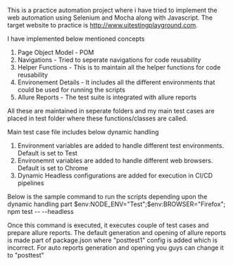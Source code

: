 This is a practice automation project where i have tried to implement the web automation using Selenium and Mocha along with Javascript. The target website to practice is http://www.uitestingplayground.com.

I have implemented below mentioned concepts
1. Page Object Model - POM
2. Navigations - Tried to seperate navigations for code reusability
3. Helper Functions - This is to maintain all the helper functions for code reusability
4. Environement Details - It includes all the different environments that could be used for running the scripts
5. Allure Reports - The test suite is integrated with allure reports

All these are maintained in seperate folders and my main test cases are placed in test folder where these functions/classes are called.

Main test case file includes below dynamic handling
1. Environment variables are added to handle different test environments. Default is set to Test
2. Environemnt variables are added to handle different web browsers. Default is set to Chrome
3. Dynamic Headless configurations are added for execution in CI/CD pipelines

Below is the sample command to run the scripts depending upon the dynamic handling part
$env:NODE_ENV="Test";$env:BROWSER="Firefox"; npm test -- --headless

Once this command is executed, it executes couple of test cases and prepare allure reports. The default generation and opening of allure reports is made part of package.json where "posttest1" config is added
which is incorrect. For auto reports generation and opening you guys can change it to "posttest"
